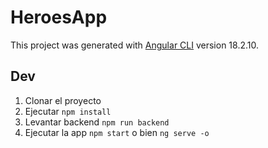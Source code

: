 # HeroesApp

This project was generated with [Angular CLI](https://github.com/angular/angular-cli) version 18.2.10.

## Dev

1. Clonar el proyecto
2. Ejecutar ```npm install```
3. Levantar backend ```npm run backend```
4. Ejecutar la app ```npm start``` o bien ```ng serve -o```
